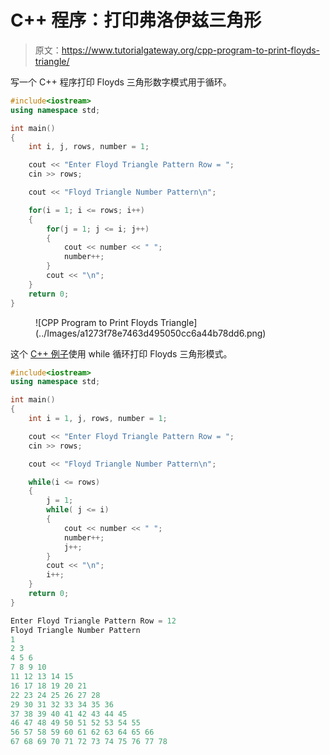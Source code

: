 # C++ 程序：打印弗洛伊兹三角形

> 原文：<https://www.tutorialgateway.org/cpp-program-to-print-floyds-triangle/>

写一个 C++ 程序打印 Floyds 三角形数字模式用于循环。

```cpp
#include<iostream>
using namespace std;

int main()
{
	int i, j, rows, number = 1;

    cout << "Enter Floyd Triangle Pattern Row = ";
    cin >> rows;

    cout << "Floyd Triangle Number Pattern\n"; 

    for(i = 1; i <= rows; i++)
    {
    	for(j = 1; j <= i; j++)
		{
            cout << number << " ";
            number++;
        }
        cout << "\n";
    }		
 	return 0;
}
```

<figure class="wp-block-image size-large">![CPP Program to Print Floyds Triangle](../Images/a1273f78e7463d495050cc6a44b78dd6.png)</figure>

这个 [C++ 例子](https://www.tutorialgateway.org/cpp-programs/)使用 while 循环打印 Floyds 三角形模式。

```cpp
#include<iostream>
using namespace std;

int main()
{
	int i = 1, j, rows, number = 1;

    cout << "Enter Floyd Triangle Pattern Row = ";
    cin >> rows;

    cout << "Floyd Triangle Number Pattern\n"; 

    while(i <= rows)
    {
        j = 1;
    	while( j <= i)
		{
            cout << number << " ";
            number++;
            j++;
        }
        cout << "\n";
        i++;
    }		
 	return 0;
}
```

```cpp
Enter Floyd Triangle Pattern Row = 12
Floyd Triangle Number Pattern
1 
2 3 
4 5 6 
7 8 9 10 
11 12 13 14 15 
16 17 18 19 20 21 
22 23 24 25 26 27 28 
29 30 31 32 33 34 35 36 
37 38 39 40 41 42 43 44 45 
46 47 48 49 50 51 52 53 54 55 
56 57 58 59 60 61 62 63 64 65 66 
67 68 69 70 71 72 73 74 75 76 77 78 
```